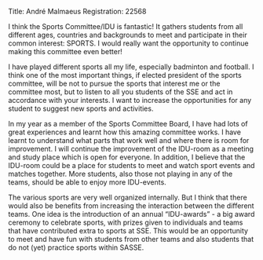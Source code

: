 Title: André Malmaeus
Registration: 22568

I think the Sports Committee/IDU is fantastic! It gathers students from all different ages, countries and backgrounds to meet and participate in their common interest: SPORTS.
I would really want the opportunity to continue making this committee even better!

I have played different sports all my life, especially badminton and football. I think one of the most important things, if elected president of the sports committee, will be not to pursue the sports that interest me or the committee most, but to listen to all you students of the SSE and act in accordance with your interests. I want to increase the opportunities for any student to suggest new sports and activities.

In my year as a member of the Sports Committee Board, I have had lots of great experiences and learnt how this amazing committee works. I have learnt to understand what parts that work well and where there is room for improvement. I will continue the improvement of the IDU-room as a meeting and study place which is open for everyone. In addition, I believe that the IDU-room could be a place for students to meet and watch sport events and matches together. More students, also those not playing in any of the teams, should be able to enjoy more IDU-events.

The various sports are very well organized internally. But I think that there would also be benefits from increasing the interaction between the different teams. One idea is the introduction of an annual
“IDU-awards” - a big award ceremony to celebrate sports, with prizes given to individuals and teams that have contributed extra to sports at SSE.  This would be an opportunity to meet and have fun with students from other teams and also students that do not (yet) practice sports within SASSE.

